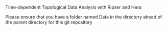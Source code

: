 Time-dependent Topological Data Analysis with Ripser and Hera

Please ensure that you have a folder named Data in the directory ahead of the parent directory for this git repository